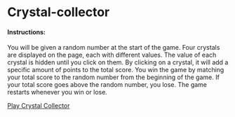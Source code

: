 # Crystal-collector

#### Instructions: 
You will be given a random number at the start of the game. Four crystals are displayed on the page, each with different values. The value of each crystal is hidden until you click on them. By clicking on a crystal, it will add a specific amount of points to the total score. You win the game by matching your total score to the random number from the beginning of the game. If your total score goes above the random number, you lose. The game restarts whenever you win or lose. 


[Play Crystal Collector](https://eunhyegina.github.io/unit-4-game/)
